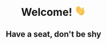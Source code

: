 <h1 align="center">Welcome! <img src="https://raw.githubusercontent.com/ABSphreak/ABSphreak/master/gifs/Hi.gif" width="30px"> </h1>

<h2 align="center">Have a seat, don't be shy</h2>


